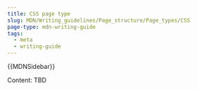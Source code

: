 ```yaml
---
title: CSS page type
slug: MDN/Writing_guidelines/Page_structure/Page_types/CSS
page-type: mdn-writing-guide
tags:
  - meta
  - writing-guide
---
```

{{MDNSidebar}}

Content: TBD
